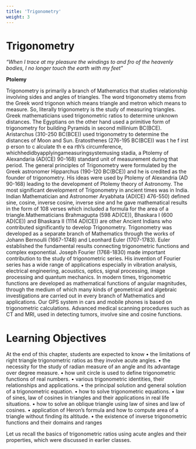 ```yaml
---
title: 'Trigonometry'
weight: 3
---
```


# Trigonometry

*“When I trace at my pleasure the windings to and fro of the heavenly bodies,
I no longer touch the earth with my feet”*

**Ptolemy**


Trigonometry is primarily a branch of Mathematics that studies relationship 
involving sides and angles of triangles. The word trigonometry stems from 
the Greek word trigonon which means triangle and metron which means to 
measure. So, literally trigonometry is the study of measuring triangles. Greek 
mathematicians used trigonometric ratios to determine unknown distances. The 
Egyptians on the other hand used a primitive form of trigonometry for building 
Pyramids in second millinium BC(BCE). Aristarchus (310-250 BC(BCE)) used 
trigonometry to determine the distances of Moon and Sun. 
Eratosthenes (276-195 BC(BCE)) was t he f irst p erson to c alculate th 
e ea rth’s circumference, whichhedidbyapplyingameasuringsystemusing stadia, a 
Ptolemy of Alexandaria (AD(CE) 90-168) standard unit of measurement during that 
period. The general principles of Trigonometry were formulated by the Greek astronomer Hipparchus 
(190-120 BC(BCE)) and he is credited as the founder of trigonometry. His ideas were used by Ptolemy of 
Alexandria (AD 90-168) leading to the development of Ptolemy theory of Astronomy. The most significant 
development of Trigonometry in ancient times was in India. Indian Mathematician and Astronomer 
Aryabhata (AD(CE) 476-550) defined sine, cosine, inverse cosine, inverse sine and he gave mathematical 
results in the form of 108 verses which included a formula for the area of a triangle.Mathematicians 
Brahmagupta (598 AD(CE)), Bhaskara I (600 AD(CE)) and Bhaskara II (1114 AD(CE)) are other 
Ancient Indians who contributed significantly to develop Trigonometry. Trigonometry was developed as a 
separate branch of Mathematics through the works of Johann Bernoulli (1667-1748) and Leonhard Euler 
(1707-1783). Euler established the fundamental results connecting trigonometric functions and complex 
exponential. Joseph Fourier (1768-1830) made important contribution to the study of trigonometric series. 
His invention of Fourier series has a wide range of applications especially in vibration analysis, electrical 
engineering, acoustics, optics, signal processing, image processing and quantum mechanics. In modern 
times, trigonometric functions are developed as mathematical functions of angular magnitudes, through the 
medium of which many kinds of geometrical and algebraic investigations are carried out in every branch 
of Mathematics and applications. Our GPS system in cars and mobile phones is based on trigonometric 
calculations. Advanced medical scanning procedures such as CT and MRI, used in detecting tumors, 
involve sine and cosine functions.

# Learning Objectives
At the end of this chapter, students are expected to know
• the limitations of right triangle trigonometric ratios as they involve acute angles.
• the necessity for the study of radian measure of an angle and its advantage over degree
measure.
• how unit circle is used to define trigonometric functions of real numbers.
• various trigonometric identities, their relationships and applications.
• the principal solution and general solution of a trigonometric equation.
• how to solve trigonometric equations.
• law of sines, law of cosines in triangles and their applications in real life situations.
• how to solve an oblique triangle using law of sines and law of cosines.
• application of Heron’s formula and how to compute area of a triangle without finding its
altitude.
• the existence of inverse trigonometric functions and their domains and ranges

Let us recall the basics of trigonometric ratios using acute angles and their properties, which were
discussed in earlier classes.